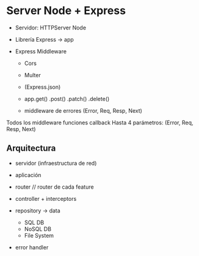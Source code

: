# Server Node + Express

- Servidor: HTTPServer Node
- Librería Express -> app

- Express Middleware

  - Cors
  - Multer
  - (Express.json)

  - app.get() .post() .patch() .delete()

  - middleware de errores (Error, Req, Resp, Next)

Todos los middleware funciones callback
Hasta 4 parámetros: (Error, Req, Resp, Next)

## Arquitectura

- servidor (infraestructura de red)
- aplicación

- router // router de cada feature
- controller + interceptors
- repository -> data

  - SQL DB
  - NoSQL DB
  - File System

- error handler
